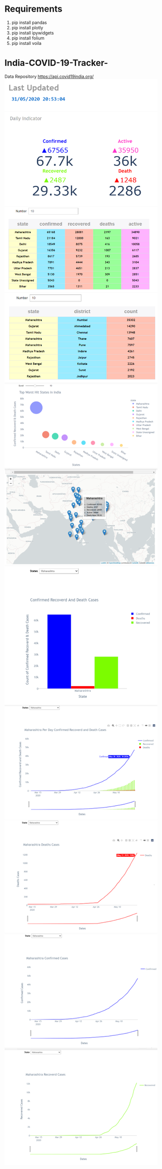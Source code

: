 # Requirements
1. pip install pandas
2. pip install plotly
3. pip install ipywidgets
4. pip install folium
5. pip install voila


# India-COVID-19-Tracker-
Data Repository https://api.covid19india.org/
![casesLines](./stat_visuals/updated.PNG)
![casesLines](./stat_visuals/indicator.PNG)
![casesLines](./stat_visuals/statewise_data.PNG)
![casesLines](./stat_visuals/districtwise_data.PNG)
![casesLines](./stat_visuals/top_10_worst_hit.PNG)
![casesLines](./stat_visuals/Map.png)
![casesLines](./stat_visuals/bar_chart.PNG)
![casesLines](./stat_visuals/all_cases_line_graph.png)
![casesLines](./stat_visuals/death_line_graph.png)
![casesLines](./stat_visuals/confirmedcases.png)
![casesLines](./stat_visuals/recovered_line_graph.png)

 
